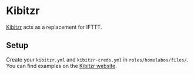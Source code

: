 # Kibitzr

[Kibitzr](https://kibitzr.github.io/) acts as a replacement for IFTTT.

## Setup

Create your `kibitzr.yml` and `kibitzr-creds.yml` in `roles/homelabos/files/`.
You can find examples on the [Kibitzr website](https://kibitzr.github.io/).
